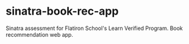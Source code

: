 # sinatra-book-rec-app
Sinatra assessment for Flatiron School's Learn Verified Program. Book recommendation web app.
